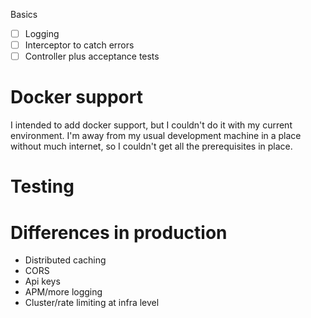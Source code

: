 
Basics

- [ ] Logging
- [ ] Interceptor to catch errors
- [ ] Controller plus acceptance tests

# Docker support

I intended to add docker support, but I couldn't do it with my current environment.
I'm away from my usual development machine in a place without much internet, so I
couldn't get all the prerequisites in place.

# Testing


# Differences in production

- Distributed caching
- CORS
- Api keys
- APM/more logging
- Cluster/rate limiting at infra level